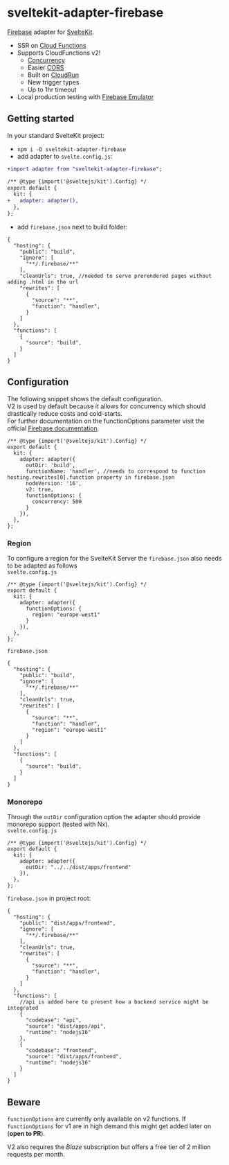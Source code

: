 # sveltekit-adapter-firebase

[Firebase](https://firebase.google.com/) adapter for
[SvelteKit](https://github.com/sveltejs/kit).

- SSR on
  [Cloud Functions](https://firebase.google.com/docs/hosting/functions)
- Supports CloudFunctions v2!
  - [Concurrency](https://firebase.google.com/docs/functions/beta/manage-functions#allow_concurrent_requests)
  - Easier [CORS](https://firebase.google.com/docs/functions/beta/http-events#configuring_cors_cross-origin_resource_sharing)
  - Built on [CloudRun](https://cloud.google.com/run)
  - New trigger types
  - Up to 1hr timeout
- Local production testing with
  [Firebase Emulator](https://firebase.google.com/docs/emulator-suite)

## Getting started

In your standard SvelteKit project:

- `npm i -D sveltekit-adapter-firebase`
- add adapter to `svelte.config.js`:

```diff
+import adapter from "sveltekit-adapter-firebase";

/** @type {import('@sveltejs/kit').Config} */
export default {
  kit: {
+   adapter: adapter(),
  },
};
```

- add `firebase.json` next to build folder:

```
{
  "hosting": {
    "public": "build",
    "ignore": [
      "**/.firebase/**"
    ],
    "cleanUrls": true, //needed to serve prerendered pages without adding .html in the url
    "rewrites": [
      {
        "source": "**",
        "function": "handler",
      }
    ]
  },
  "functions": [
    {
      "source": "build",
    }
  ]
}
```

## Configuration

The following snippet shows the default configuration.  
V2 is used by default because it allows for concurrency which should drastically reduce costs and cold-starts.  
For further documentation on the functionOptions parameter visit the official [Firebase documentation](https://firebase.google.com/docs/functions/beta/reference/firebase-functions.https.httpsoptions.md).

```
/** @type {import('@sveltejs/kit').Config} */
export default {
  kit: {
    adapter: adapter({
      outDir: 'build',
      functionName: 'handler', //needs to correspond to function hosting.rewrites[0].function property in firebase.json
      nodeVersion: '16',
      v2: true,
      functionOptions: {
        concurrency: 500
      }
    }),
  },
};
```

### Region

To configure a region for the SvelteKit Server the `firebase.json` also needs to be adapted as follows  
`svelte.config.js`

```
/** @type {import('@sveltejs/kit').Config} */
export default {
  kit: {
    adapter: adapter({
      functionOptions: {
        region: "europe-west1"
      }
    }),
  },
};
```

`firebase.json`

```
{
  "hosting": {
    "public": "build",
    "ignore": [
      "**/.firebase/**"
    ],
    "cleanUrls": true,
    "rewrites": [
      {
        "source": "**",
        "function": "handler",
        "region": "europe-west1"
      }
    ]
  },
  "functions": [
    {
      "source": "build",
    }
  ]
}
```

### Monorepo

Through the `outDir` configuration option the adapter should provide monorepo support (tested with Nx).  
`svelte.config.js`

```
/** @type {import('@sveltejs/kit').Config} */
export default {
  kit: {
    adapter: adapter({
      outDir: "../../dist/apps/frontend"
    }),
  },
};
```

`firebase.json` in project root:

```
{
  "hosting": {
    "public": "dist/apps/frontend",
    "ignore": [
      "**/.firebase/**"
    ],
    "cleanUrls": true,
    "rewrites": [
      {
        "source": "**",
        "function": "handler",
      }
    ]
  },
  "functions": [
    //api is added here to present how a backend service might be integrated
    {
      "codebase": "api",
      "source": "dist/apps/api",
      "runtime": "nodejs16"
    },
    {
      "codebase": "frontend",
      "source": "dist/apps/frontend",
      "runtime": "nodejs16"
    }
  ]
}
```

## Beware

`functionOptions` are currently only available on v2 functions.
If `functionOptions` for v1 are in high demand this might get added later on (**open to PR**).

V2 also requires the _Blaze_ subscription but offers a free tier of 2 million requests per month.
